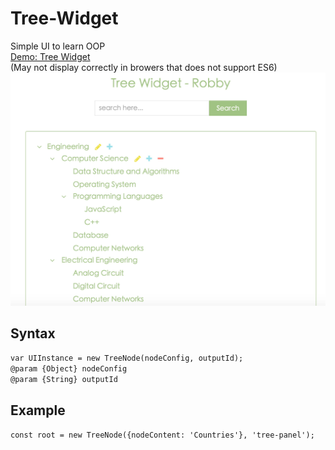 # Tree-Widget
Simple UI to learn OOP<br />
[Demo: Tree Widget](https://robbyvan.github.io/Tree-Widget/index.html)<br /> (May not display correctly in browers that does not support ES6)
![](./sample.jpeg)

## Syntax
   `var UIInstance = new TreeNode(nodeConfig, outputId);`<br />
   `@param {Object} nodeConfig`<br />
   `@param {String} outputId` <br />
  

## Example
   `const root = new TreeNode({nodeContent: 'Countries'}, 'tree-panel');`<br />

